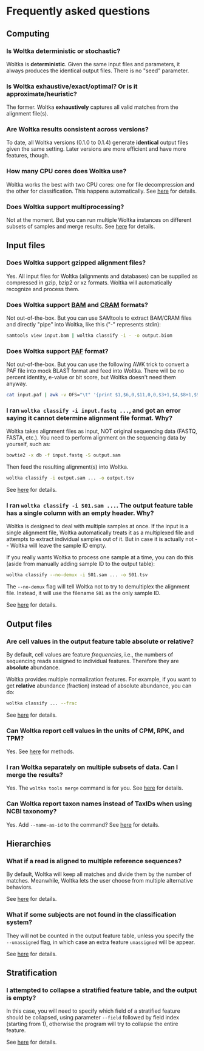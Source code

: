 # Frequently asked questions


## Computing

### Is Woltka deterministic or stochastic?

Woltka is **deterministic**. Given the same input files and parameters, it always produces the identical output files. There is no "seed" parameter.

### Is Woltka exhaustive/exact/optimal? Or is it approximate/heuristic?

The former. Woltka **exhaustively** captures all valid matches from the alignment file(s).

### Are Woltka results consistent across versions?

To date, all Woltka versions (0.1.0 to 0.1.4) generate **identical** output files given the same setting. Later versions are more efficient and have more features, though.

### How many CPU cores does Woltka use?

Woltka works the best with two CPU cores: one for file decompression and the other for classification. This happens automatically. See [here](perform,md#keep-external-decompressors-on) for details.

### Does Woltka support multiprocessing?

Not at the moment. But you can run multiple Woltka instances on different subsets of samples and merge results. See [here](perform.md#run-separate-jobs-and-merge-results) for details.


## Input files

### Does Woltka support gzipped alignment files?

Yes. All input files for Woltka (alignments and databases) can be supplied as compressed in gzip, bzip2 or xz formats. Woltka will automatically recognize and process them.

### Does Woltka support [BAM](https://en.wikipedia.org/wiki/Binary_Alignment_Map) and [CRAM](https://en.wikipedia.org/wiki/CRAM_(file_format)) formats?

Not out-of-the-box. But you can use SAMtools to extract BAM/CRAM files and directly "pipe" into Woltka, like this ("-" represents stdin):

```bash
samtools view input.bam | woltka classify -i - -o output.biom
```

### Does Woltka support [PAF](https://github.com/lh3/miniasm/blob/master/PAF.md) format?

Not out-of-the-box. But you can use the following AWK trick to convert a PAF file into mock BLAST format and feed into Woltka. There will be no percent identity, e-value or bit score, but Woltka doesn't need them anyway.

```bash
cat input.paf | awk -v OFS="\t" '{print $1,$6,0,$11,0,0,$3+1,$4,$8+1,$9,0,$12}' | woltka classify -i - -o output.biom
```

### I ran `woltka classify -i input.fastq ...`, and got an error saying it cannot determine alignment file format. Why?

Woltka takes alignment files as input, NOT original sequencing data (FASTQ, FASTA, etc.). You need to perform alignment on the sequencing data by yourself, such as:

```bash
bowtie2 -x db -f input.fastq -S output.sam
```

Then feed the resulting alignment(s) into Woltka.

```bash
woltka classify -i output.sam ... -o output.tsv
```

See [here](align.md) for details.

### I ran `woltka classify -i S01.sam ...`. The output feature table has a single column with an empty header. Why?

Woltka is designed to deal with multiple samples at once. If the input is a single alignment file, Woltka automatically treats it as a multiplexed file and attempts to extract individual samples out of it. But in case it is actually not -- Woltka will leave the sample ID empty.

If you really wants Woltka to process one sample at a time, you can do this (aside from manually adding sample ID to the output table):

```bash
woltka classify --no-demux -i S01.sam ... -o S01.tsv
```

The `--no-demux` flag will tell Woltka not to try to demultiplex the alignment file. Instead, it will use the filename `S01` as the only sample ID.

See [here](input.md#demultiplexing) for details.


## Output files

### Are cell values in the output feature table absolute or relative?

By default, cell values are feature _frequencies_, i.e., the numbers of sequencing reads assigned to individual features. Therefore they are **absolute** abundance.

Woltka provides multiple normalization features. For example, if you want to get **relative** abundance (fraction) instead of absolute abundance, you can do:

```bash
woltka classify ... --frac
```

See [here](normalize.md) for details.

### Can Woltka report cell values in the units of CPM, RPK, and TPM?

Yes. See [here](normalize.md) for methods.

### I ran Woltka separately on multiple subsets of data. Can I merge the results?

Yes. The `woltka tools merge` command is for you. See [here](merge.md) for details.

### Can Woltka report taxon names instead of TaxIDs when using NCBI taxonomy?

Yes. Add `--name-as-id` to the command? See [here](output.md) for details.


## Hierarchies

### What if a read is aligned to multiple reference sequences?

By default, Woltka will keep all matches and divide them by the number of matches. Meanwhile, Woltka lets the user choose from multiple alternative behaviors.

See [here](classify.md#ambiguous-assignment) for details.

### What if some subjects are not found in the classification system?

They will not be counted in the output feature table, unless you specify the `--unassigned` flag, in which case an extra feature `unassigned` will be appear.

See [here](classify.md#unassigned-sequences) for details.


## Stratification

### I attempted to collapse a stratified feature table, and the output is empty?

In this case, you will need to specify which field of a stratified feature should be collapsed, using parameter `--field` followed by field index (starting from 1), otherwise the program will try to collapse the entire feature.

See [here](collapse.md#stratification) for details.
